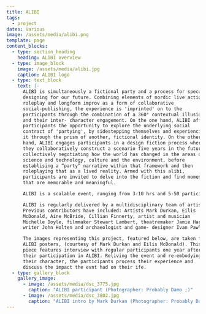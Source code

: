 ```yaml
---
title: ALIBI
tags:
  - project
dates: Various
image: /assets/media/alibi.png
template: page
content_blocks:
  - type: section_heading
    heading: ALIBI overview
  - type: image_block
    image: /assets/media/alibi.jpg
    caption: ALIBI logo
  - type: text_block
    text: |-
      ALIBI is simultaneously a fictional party and a process for speculatively
      designing for our future. Combining elements of nordic live action
      roleplay and longform improv as a form of collaborative
      social-publishing, the experience is 'imprinted' on to the
      participants through the combination of a 360° contextual illusion
      and their inter- character engagement. On the one hand, ALIBI affords
      participants the opportunity to explore the underlying social
      contract of 'partying', by sidestepping themselves and experiencing
      it through the prism of another, fictional identity. On the other
      hand, ALIBI engages participants in a design fiction process where
      they collaboratively construct a scenario five years in the future,
      collectively negotiating how the world has changed in the areas of
      science and technology, culture and the environment, before
      establising a “party” narrative within that framework and then
      roleplaying that as a lived reality. Armed with this alibi,
      participants are invited to delve into the fiction and find moments
      that are memorable and meaningful. 

      ALIBI is a scalable event, ranging from 3-10 hrs and 5-50 participants. 

      ALIBI is regularly delivered by a multidisciplinary team of artists.
      Previous contributors have included: Artists Mark Durkan, Eilis
      McDonald, Aine McBride, Cillian Finnerty, artist and musician
      Michelle Doyle, filmmaker Stewart Lambert, theatremaker Jamie Harper,
      writer John Holten and archaeologist and game- designer Ivan Pawle. 

      The images representing this project, featured below, are taken from
      ALIBI posters, (courtesy of Mark Durkan and Eilis McDonald). This
      piece features interview with regular participants one year after
      their participation in ALIBI. Reliving the event and re-embodying
      their character, the participants process their experience and
      discuss the impact the evnt had on their ife.
  - type: gallery_block
    gallery_image:
      - image: /assets/media/dsc_3775.jpg
        caption: "ALIBI participant (Photographer: Probably Damo ;)"
      - image: /assets/media/dsc_3802.jpg
        caption: "ALIBI intro by Mark Durkan (Photographer: Probably Damo ;)"
---
```

